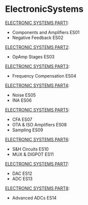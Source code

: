# ElectronicSystems

[ELECTRONIC SYSTEMS PART1](https://github.com/FrancescoGavetti/ElectronicSystems/blob/main/Electronic%20Systems%20pt1_watermark.pdf):
- Components and Amplifiers ES01
- Negative Feedback ES02

[ELECTRONIC SYSTEMS PART2](https://github.com/FrancescoGavetti/ElectronicSystems/blob/main/Electronic%20Systems%20pt2_watermark.pdf):
- OpAmp Stages ES03

[ELECTRONIC SYSTEMS PART3](https://github.com/FrancescoGavetti/ElectronicSystems/blob/main/Electronic%20Systems%20pt3_watermark.pdf):
- Frequency Compensation ES04

[ELECTRONIC SYSTEMS PART4](https://github.com/FrancescoGavetti/ElectronicSystems/blob/main/Electronic%20Systems%20pt4_watermark.pdf):
- Noise ES05
- INA ES06

[ELECTRONIC SYSTEMS PART5](https://github.com/FrancescoGavetti/ElectronicSystems/blob/main/Electronic%20Systems%20pt5_watermark.pdf):
- CFA ES07
- OTA & ISO Amplifiers ES08
- Sampling ES09

[ELECTRONIC SYSTEMS PART6](https://github.com/FrancescoGavetti/ElectronicSystems/blob/main/Electronic%20Systems%20pt6_watermark.pdf):
- S&H Circuits ES10
- MUX & DIGPOT ES11

[ELECTRONIC SYSTEMS PART7](https://github.com/FrancescoGavetti/ElectronicSystems/blob/main/Electronic%20Systems%20pt7_watermark.pdf):
- DAC ES12
- ADC ES13

[ELECTRONIC SYSTEMS PART8](https://github.com/FrancescoGavetti/ElectronicSystems/blob/main/Electronic%20Systems%20pt8_watermark.pdf):
- Advanced ADCs ES14
